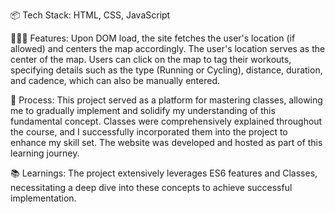 📦 Tech Stack: HTML, CSS, JavaScript

👩🏽‍🍳 Features: Upon DOM load, the site fetches the user's location (if allowed) and centers the map accordingly. The user's location serves as the center of the map. Users can click on the map to tag their workouts, specifying details such as the type (Running or Cycling), distance, duration, and cadence, which can also be manually entered.

💭 Process: This project served as a platform for mastering classes, allowing me to gradually implement and solidify my understanding of this fundamental concept. Classes were comprehensively explained throughout the course, and I successfully incorporated them into the project to enhance my skill set. The website was developed and hosted as part of this learning journey.

📚 Learnings: The project extensively leverages ES6 features and Classes, necessitating a deep dive into these concepts to achieve successful implementation.
